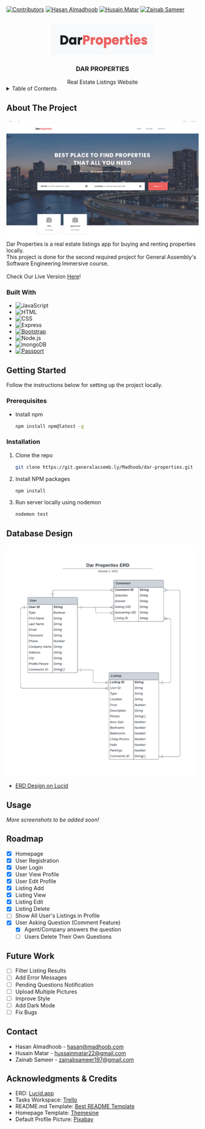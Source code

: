 [![Contributors][contributors-shield]][contributors-url]
[![Hasan Almadhoob][linkedin-hasan-shield]][linkedin-hasan]
[![Husain Matar][linkedin-husain-shield]][linkedin-husain]
[![Zainab Sameer][linkedin-zainab-shield]][linkedin-zainab]

<!-- PROJECT LOGO -->
<br />
<div align="center">
  <a href="https://dar-properties.onrender.com/">
    <img src="public/img/logo.png" alt="Logo" width="270" height="80">
  </a>

<h3 align="center">DAR PROPERTIES</h3>
Real Estate Listings Website

</div>

<!-- TABLE OF CONTENTS -->
<details>
  <summary>Table of Contents</summary>
  <ol>
    <li>
      <a href="#about-the-project">About The Project</a>
      <ul>
        <li><a href="#built-with">Built With</a></li>
      </ul>
    </li>
    <li>
      <a href="#getting-started">Getting Started</a>
      <ul>
        <li><a href="#prerequisites">Prerequisites</a></li>
        <li><a href="#installation">Installation</a></li>
      </ul>
    </li>
    <li><a href="#usage">Usage</a></li>
    <li><a href="#roadmap">Roadmap</a></li>
    <li><a href="#contact">Contact</a></li>
    <li><a href="#acknowledgments">Acknowledgments</a></li>
  </ol>
</details>

<!-- ABOUT THE PROJECT -->

## About The Project

![Dar Properties Screen Shot][product-screenshot]
<br>
Dar Properties is a real estate listings app for buying and renting properties locally.
<br>
This project is done for the second required project for General Assembly's Software Engineering Immersive course.
<br> <br>
Check Our Live Version [Here](https://dar-properties.onrender.com/)!

### Built With

- ![JavaScript]
- ![HTML]
- ![CSS]
- ![Express]
- [![Bootstrap][Bootstrap.com]][Bootstrap-url]
- ![Node.js]
- ![mongoDB]
- [![Passport][Passport]][Passport-url]

<!-- GETTING STARTED -->

## Getting Started

Follow the instructions below for setting up the project locally.

### Prerequisites

- Install npm
  ```sh
  npm install npm@latest -g
  ```

### Installation

1. Clone the repo
   ```sh
   git clone https://git.generalassemb.ly/Madhoob/dar-properties.git
   ```
2. Install NPM packages
   ```sh
   npm install
   ```
3. Run server locally using nodemon
   ```js
   nodemon test
   ```

<!-- USAGE EXAMPLES -->

## Database Design

![ERD][erd-screenshot]

- [ERD Design on Lucid](https://lucid.app/lucidchart/d5fd8029-7a1b-4e68-8a25-9f4210caaa0b/edit?viewport_loc=-654%2C-385%2C2282%2C1274%2C0_0&invitationId=inv_d4fec947-45ef-49fa-bc79-3b29c4056f9c)

## Usage

_More screenshots to be added soon!_

<!-- ROADMAP -->

## Roadmap

- [x] Homepage
- [x] User Registration
- [x] User Login
- [x] User View Profile
- [x] User Edit Profile
- [x] Listing Add
- [x] Listing View
- [x] Listing Edit
- [x] Listing Delete
- [ ] Show All User's Listings in Profile
- [x] User Asking Question (Comment Feature)
  - [x] Agent/Company answers the question
  - [ ] Users Delete Their Own Questions

## Future Work

- [ ] Filter Listing Results
- [ ] Add Error Messages
- [ ] Pending Questions Notification
- [ ] Upload Multiple Pictures
- [ ] Improve Style
- [ ] Add Dark Mode
- [ ] Fix Bugs

<!-- CONTACT -->

## Contact

- Hasan Almadhoob - hasan@madhoob.com
  <br>
- Husain Matar - hussainmatar22@gmail.com
  <br>
- Zainab Sameer - zainabsameer197@gmail.com

<!-- ACKNOWLEDGMENTS -->

## Acknowledgments & Credits

- ERD: [Lucid.app](https://lucid.app)
- Tasks Workspace: [Trello](https://trello.com/b/PdE3gmsY/project-2)
- README.md Template: [Best README Template](https://github.com/othneildrew/Best-README-Template)
- Homepage Template: [Themesine](https://www.themesine.com)
- Default Profile Picture: [Pixabay](https://pixabay.com/vectors/blank-profile-picture-mystery-man-973460/)

<!-- MARKDOWN LINKS & IMAGES -->
<!-- https://www.markdownguide.org/basic-syntax/#reference-style-links -->

[contributors-shield]: https://img.shields.io/badge/Contributors-1f1f1f?style=for-the-badge&logo=github&colorB=555
[contributors-url]: https://git.generalassemb.ly/Madhoob/dar-properties/graphs/contributors
[linkedin-shield]: https://img.shields.io/badge/-LinkedIn-black.svg?style=for-the-badge&logo=linkedin&colorB=555
[linkedin-hasan-shield]: https://img.shields.io/badge/Hasan%20Almadhoob-0077b5?style=for-the-badge&logo=linkedin
[linkedin-hasan]: https://www.linkedin.com/in/madhoob
[linkedin-husain-shield]: https://img.shields.io/badge/Husain%20Matar-0077b5?style=for-the-badge&logo=linkedin
[linkedin-husain]: https://www.linkedin.com/in/husainmatar
[linkedin-zainab-shield]: https://img.shields.io/badge/Zainab%20Sameer-0077b5?style=for-the-badge&logo=linkedin
[linkedin-zainab]: https://www.linkedin.com/in/zainab-alkhadhar
[product-screenshot]: public/img/dar-homepage-screenshot.png
[erd-screenshot]: public/img/ERD.png
[JavaScript]: https://img.shields.io/badge/JavaScript-20232A?style=for-the-badge&logo=javascript
[Express]: https://img.shields.io/badge/Express.js-35495E?style=for-the-badge&logo=express
[Bootstrap.com]: https://img.shields.io/badge/Bootstrap-563D7C?style=for-the-badge&logo=bootstrap&logoColor=white
[Bootstrap-url]: https://getbootstrap.com
[Node.js]: https://img.shields.io/badge/Node.js-3C873A?style=for-the-badge&logo=node.js&logoColor=white
[mongoDB]: https://img.shields.io/badge/mongoDB-fdfdfd?style=for-the-badge&logo=mongodb
[Passport]: https://img.shields.io/badge/Passport-1d1d1d?style=for-the-badge&logo=passport
[Passport-url]: https://www.passportjs.org
[HTML]: https://img.shields.io/badge/HTML-f06529?style=for-the-badge&logo=html5&logoColor=white
[CSS]: https://img.shields.io/badge/CSS-2965f1?style=for-the-badge&logo=css3&logoColor=white
